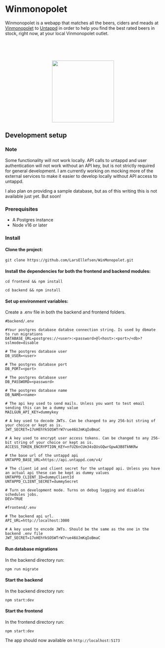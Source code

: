 # Winmonopolet

Winmonopolet is a webapp that matches all the beers, ciders and meads at [Vinmonopolet](https://vinmonopolet.no) to [Untappd](https://untappd.com/) in order to help you find the best rated beers in stock, right now, at your local Vinmonopolet outlet.

<br>
<br>
<br>

<p align="center"><img src="https://winmonopolet.no/images/snirkel.svg" width="200"></p>

## Development setup

### Note

Some functionality will not work locally. API calls to untappd and user authentication will not work without an API key, but is not strictly required for general development. I am currently working on mocking more of the external services to make it easier to develop locally without API access to untappd.

I also plan on providing a sample database, but as of this writing this is not available just yet. But soon!

### Prerequisites

- A Postgres instance
- Node v16 or later

### Install

#### Clone the project:

```
git clone https://github.com/LarsEllefsen/WinMonopolet.git
```

#### Install the dependencies for both the frontend and backend modules:

```
cd frontend && npm install
```

```
cd backend && npm install
```

#### Set up environment variables:

Create a .env file in both the backend and frontend folders.

```
#backend/.env

#Your postgres database databse connection string. Is used by dbmate to run migrations
DATABASE_URL=postgres://<user>:<password>@l<host>:<port>/<db>?sslmode=disable

# The postgres database user
DB_USER=<user>

# The postgres database port
DB_PORT=<port>

# The postgres database user
DB_PASSWORD=<password>

# The postgres database name
DB_NAME=<name>

# The api key used to send mails. Unless you want to test email sending this can be a dummy value
MAILGUN_API_KEY=dummykey

# A key used to decode JWTs. Can be changed to any 256-bit string of your choice or kept as is.
JWT_SECRET=17oHEhYkSOSWTrW7rue46UJmKqIoBmaC

# A key used to encrypt user access tokens. Can be changed to any 256-bit string of your choice or kept as is.
ACCESS_TOKEN_ENCRYPTION_KEY=nfUZ6nCUm34sQUsGQwrGpwA3B8TkNKRw

# the base url of the untappd api
UNTAPPD_BASE_URL=https://api.untappd.com/v4/

# The client id and client secret for the untappd api. Unless you have an actual api these can be kept as dummy values
UNTAPPD_CLIENT_ID=dummyClientId
UNTAPPD_CLIENT_SECRET=dummySecret

# Turn on development mode. Turns on debug logging and disables schedules jobs.
DEV=TRUE

```

```
#frontend/.env

# The backend api url.
API_URL=http://localhost:3000

# A key used to encode JWTs. Should be the same as the one in the backend .env file
JWT_SECRET=17oHEhYkSOSWTrW7rue46UJmKqIoBmaC

```

#### Run database migrations

In the backend directory run:

```
npm run migrate
```

#### Start the backend

In the backend directory run:

```
npm start:dev
```

#### Start the frontend

In the frontend directory run:

```
npm start:dev
```

The app should now available on `http://localhost:5173`
